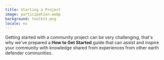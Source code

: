 ```yaml
---
title: Starting a Project
image: participation.webp
background: toolkit.png
locale: es
---
```


Getting started with a community project can be very challenging, that's why we've prepared a **How to Get Started** guide that can assist and inspire your community with knowledge shared from experiences from other earth defender communities.

<app-button full :color="true" localUrl=":8086/all/https://www.earthdefenderstoolkit.com/kit-de-herramientas/como-empezar/?lang=es" text="Read the guide"></app-button>
